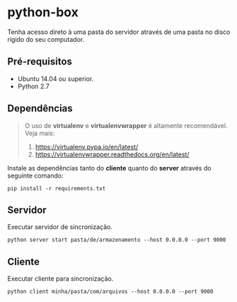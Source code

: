 # python-box
Tenha acesso direto à uma pasta do servidor através de uma pasta no disco rígido do seu computador.

## Pré-requisitos ##
* Ubuntu 14.04 ou superior.
* Python 2.7

## Dependências ##
> O uso de **virtualenv** e **virtualenvwrapper** é altamente recomendável.  
> Veja mais:  
> 1. https://virtualenv.pypa.io/en/latest/
> 2. https://virtualenvwrapper.readthedocs.org/en/latest/

Instale as dependências tanto do **cliente** quanto do **server** através do seguinte comando:
```shell
pip install -r requirements.txt
```

## Servidor ##
Executar servidor de sincronização.
```shell
python server start pasta/de/armazenamento --host 0.0.0.0 --port 9000
```

##  Cliente ##
Executar cliente para sincronização.
```shell
python client minha/pasta/com/arquivos --host 0.0.0.0 --port 9000
```

